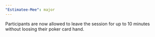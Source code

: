 ```yaml
---
"Estimatee-Mee": major
---
```


Participants are now allowed to leave the session for up to 10 minutes without loosing their poker card hand.
